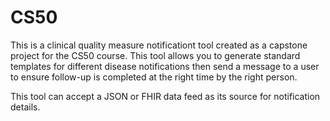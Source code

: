 # CS50
This is a clinical quality measure notificationt tool created as a capstone project for the CS50 course. This tool allows you
to generate standard templates for different disease notifications then send a message to a user to ensure follow-up is completed
at the right time by the right person. 

This tool can accept a JSON or FHIR data feed as its source for notification details.
